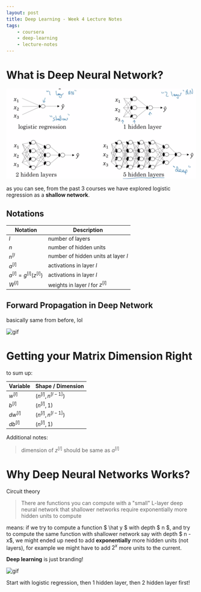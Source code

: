 ```yaml
---
layout: post
title: Deep Learning - Week 4 Lecture Notes
tags:
    - coursera
    - deep-learning
    - lecture-notes
---
```


# What is Deep Neural Network?

![png](/images/posts/2019-1-13-Deep-Learning-Week-4-Lecture-Notes/1.png)

as you can see, from the past 3 courses we have explored logistic regression as a **shallow network**. 

## Notations

| Notation | Description |
| --- | --- |
| $l$ | number of layers| 
| $n$ | number of hidden units |
| $n^{[l}$ | number of hidden units at layer $l$|
| $a^{[l]}$ | activations in layer $l$ |
| $a^{[l]} = g^{[l]}(z^{[l]})$ | activations in layer $l$ |
| $W^{[l]}$ | weights in layer $l$ for $z^{[l]}$ |

## Forward Propagation in Deep Network
basically same from before, lol

![gif](https://media.giphy.com/media/C6JQPEUsZUyVq/giphy.gif)

# Getting your Matrix Dimension Right

to sum up:

| Variable | Shape / Dimension |
| --- | --- |
| $w^{[l]}$ | $(n^{[l]}, n^{[l-1]})$ |
| $b^{[l]}$ | $(n^{[l]}, 1)$ |
| $dw^{[l]}$ | $(n^{[l]}, n^{[l-1]})$ |
| $db^{[l]}$ | $(n^{[l]}, 1)$ |

Additional notes:
> dimension of $z^{[l]}$ should be same as $a^{[l]}$

# Why Deep Neural Networks Works?

Circuit theory
> There are functions you can compute with a "small" L-layer deep neural network that shallower networks require exponentially more hidden units to compute

means: if we try to compute a function $ \hat y $ with depth $ n $, and try to compute the same function with shallower network say with depth $ n - x$, we might ended up need to add **exponentially** more hidden units (not layers), for example we might have to add $2^{x}$ more units to the current. 

**Deep learning** is just branding!

![gif](https://media.giphy.com/media/l0HlAClMaThotnjk4/giphy.gif)

Start with logistic regression, then 1 hidden layer, then 2 hidden layer first!
